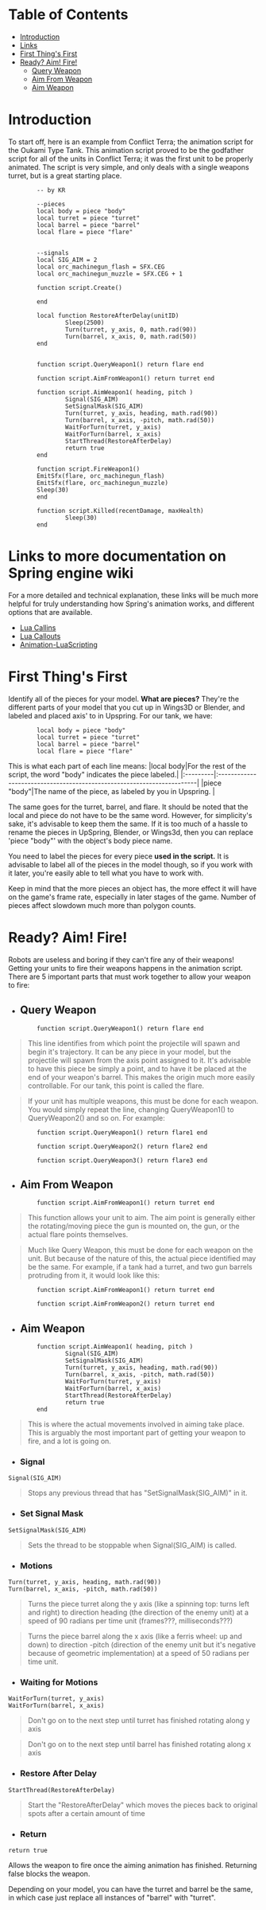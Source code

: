 # Table of Contents #
  * [Introduction](http://code.google.com/p/conflictterra/wiki/Animation_Tutorial#Introduction)
  * [Links](http://code.google.com/p/conflictterra/wiki/Animation_Tutorial#Links)
  * [First Thing's First](http://code.google.com/p/conflictterra/wiki/Animation_Tutorial#First_Thing's_First)
  * [Ready?  Aim!  Fire!](http://code.google.com/p/conflictterra/wiki/Animation_Tutorial#Ready?__Aim!__Fire!)
    * [Query Weapon](http://code.google.com/p/conflictterra/wiki/Animation_Tutorial#Query_Weapon)
    * [Aim From Weapon](http://code.google.com/p/conflictterra/wiki/Animation_Tutorial#Aim_From_Weapon)
    * [Aim Weapon](http://code.google.com/p/conflictterra/wiki/Animation_Tutorial#Aim_Weapon)

# Introduction #

To start off, here is an example from Conflict Terra; the animation script for the Oukami Type Tank.  This animation script proved to be the godfather script for all of the units in Conflict Terra; it was the first unit to be properly animated.  The script is very simple, and only deals with a single weapons turret, but is a great starting place.

```
        -- by KR
        
        --pieces
        local body = piece "body"
        local turret = piece "turret"
        local barrel = piece "barrel"
        local flare = piece "flare"


        --signals
        local SIG_AIM = 2
        local orc_machinegun_flash = SFX.CEG
        local orc_machinegun_muzzle = SFX.CEG + 1
        
        function script.Create()
               
        end
        
        local function RestoreAfterDelay(unitID)
                Sleep(2500)
                Turn(turret, y_axis, 0, math.rad(90))
                Turn(barrel, x_axis, 0, math.rad(50))
        end


        function script.QueryWeapon1() return flare end
        
        function script.AimFromWeapon1() return turret end
        
        function script.AimWeapon1( heading, pitch )
                Signal(SIG_AIM)
                SetSignalMask(SIG_AIM)
                Turn(turret, y_axis, heading, math.rad(90))
                Turn(barrel, x_axis, -pitch, math.rad(50))
                WaitForTurn(turret, y_axis)
                WaitForTurn(barrel, x_axis)
                StartThread(RestoreAfterDelay)
                return true
        end
        
        function script.FireWeapon1()
        EmitSfx(flare, orc_machinegun_flash)
        EmitSfx(flare, orc_machinegun_muzzle)          
        Sleep(30)
        end
        
        function script.Killed(recentDamage, maxHealth)
                Sleep(30)
        end
```

# Links to more documentation on Spring engine wiki #
For a more detailed and technical explanation, these links will be much more helpful for truly understanding how Spring's animation works, and different options that are available.
  * [Lua Callins](http://springrts.com/wiki/Animation-LuaCallins)
  * [Lua Callouts](http://springrts.com/wiki/Animation-LuaCallouts)
  * [Animation-LuaScripting](http://springrts.com/wiki/Animation-LuaScripting)


# First Thing's First #
Identify all of the pieces for your model.  **What are pieces?**  They're the different parts of your model that you cut up in Wings3D or Blender, and labeled and placed axis' to in Upspring.  For our tank, we have:

```
        local body = piece "body"
        local turret = piece "turret"
        local barrel = piece "barrel"
        local flare = piece "flare"
```

This is what each part of each line means:
|local body|For the rest of the script, the word "body" indicates the piece labeled.|
|:---------|:-----------------------------------------------------------------------|
|piece "body"|The name of the piece, as labeled by you in Upspring.                   |

The same goes for the turret, barrel, and flare.  It should be noted that the local and piece do not have to be the same word.  However, for simplicity's sake, it's advisable to keep them the same. If it is too much of a hassle to rename the pieces in UpSpring, Blender, or Wings3d, then you can replace 'piece "body"' with the object's body piece name.

You need to label the pieces for every piece **used in the script.**  It is advisable to label all of the pieces in the model though, so if you work with it later, you're easily able to tell what you have to work with.

Keep in mind that the more pieces an object has, the more effect it will have on the game's frame rate, especially in later stages of the game. Number of pieces affect slowdown much more than polygon counts.

# Ready?  Aim!  Fire! #
Robots are useless and boring if they can't fire any of their weapons!  Getting your units to fire their weapons happens in the animation script.  There are 5 important parts that must work together to allow your weapon to fire:

  * ## Query Weapon ##
```
        function script.QueryWeapon1() return flare end
```
> This line identifies from which point the projectile will spawn and begin it's trajectory.  It can be any piece in your model, but the projectile will spawn from the axis point assigned to it.  It's advisable to have this piece be simply a point, and to have it be placed at the end of your weapon's barrel. This makes the origin much more easily controllable. For our tank, this point is called the flare.

> If your unit has multiple weapons, this must be done for each weapon.  You would simply repeat the line, changing QueryWeapon1() to QueryWeapon2() and so on.  For example:

```
        function script.QueryWeapon1() return flare1 end

        function script.QueryWeapon2() return flare2 end

        function script.QueryWeapon3() return flare3 end
```

  * ## Aim From Weapon ##
```
        function script.AimFromWeapon1() return turret end
```
> This function allows your unit to aim. The aim point is generally either the rotating/moving piece the gun is mounted on, the gun, or the actual flare points themselves.

> Much like Query Weapon, this must be done for each weapon on the unit.  But because of the nature of this, the actual piece identified may be the same.  For example, if a tank had a turret, and two gun barrels protruding from it, it would look like this:

```
        function script.AimFromWeapon1() return turret end

        function script.AimFromWeapon2() return turret end
```

  * ## Aim Weapon ##
```
        function script.AimWeapon1( heading, pitch )
                Signal(SIG_AIM)
                SetSignalMask(SIG_AIM)
                Turn(turret, y_axis, heading, math.rad(90))
                Turn(barrel, x_axis, -pitch, math.rad(50))
                WaitForTurn(turret, y_axis)
                WaitForTurn(barrel, x_axis)
                StartThread(RestoreAfterDelay)
                return true
        end
```
> This is where the actual movements involved in aiming take place.  This is arguably the most important part of getting your weapon to fire, and a lot is going on.

  * ### Signal ###
```
Signal(SIG_AIM)
```
> Stops any previous thread that has "SetSignalMask(SIG\_AIM)" in it.

  * ### Set Signal Mask ###
```
SetSignalMask(SIG_AIM)
```
> Sets the thread to be stoppable when Signal(SIG\_AIM) is called.

  * ### Motions ###
```
Turn(turret, y_axis, heading, math.rad(90))
Turn(barrel, x_axis, -pitch, math.rad(50))
```
> Turns the piece turret along the y axis (like a spinning top: turns left and right) to direction heading (the direction of the enemy unit) at a speed of 90 radians per time unit (frames???, milliseconds???)

> Turns the piece barrel along the x axis (like a ferris wheel: up and down) to direction -pitch (direction of the enemy unit but it's negative because of geometric implementation) at a speed of 50 radians per time unit.

  * ### Waiting for Motions ###
```
WaitForTurn(turret, y_axis)
WaitForTurn(barrel, x_axis)
```
> Don't go on to the next step until turret has finished rotating along y axis

> Don't go on to the next step until barrel has finished rotating along x axis

  * ### Restore After Delay ###
```
StartThread(RestoreAfterDelay)
```
> Start the "RestoreAfterDelay" which moves the pieces back to original spots after a certain amount of time

  * ### Return ###
```
return true
```
Allows the weapon to fire once the aiming animation has finished.
Returning false blocks the weapon.

Depending on your model, you can have the turret and barrel be the same, in which case just replace all instances of "barrel" with "turret".
